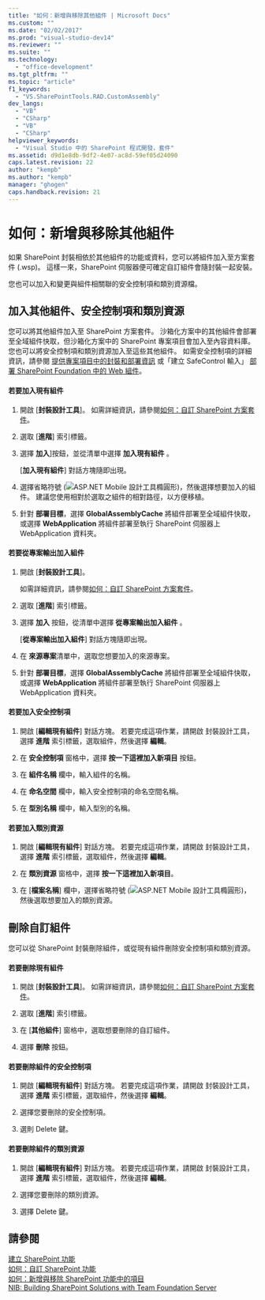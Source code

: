 ```yaml
---
title: "如何：新增與移除其他組件 | Microsoft Docs"
ms.custom: ""
ms.date: "02/02/2017"
ms.prod: "visual-studio-dev14"
ms.reviewer: ""
ms.suite: ""
ms.technology: 
  - "office-development"
ms.tgt_pltfrm: ""
ms.topic: "article"
f1_keywords: 
  - "VS.SharePointTools.RAD.CustomAssembly"
dev_langs: 
  - "VB"
  - "CSharp"
  - "VB"
  - "CSharp"
helpviewer_keywords: 
  - "Visual Studio 中的 SharePoint 程式開發，套件"
ms.assetid: d9d1e8db-9df2-4e07-ac8d-59ef05d24090
caps.latest.revision: 22
author: "kempb"
ms.author: "kempb"
manager: "ghogen"
caps.handback.revision: 21
---
```

# 如何：新增與移除其他組件
  如果 SharePoint 封裝相依於其他組件的功能或資料，您可以將組件加入至方案套件 \(.wsp\)。  這樣一來，SharePoint 伺服器便可確定自訂組件會隨封裝一起安裝。  
  
 您也可以加入和變更與組件相關聯的安全控制項和類別資源檔。  
  
## 加入其他組件、安全控制項和類別資源  
 您可以將其他組件加入至 SharePoint 方案套件。  沙箱化方案中的其他組件會部署至全域組件快取，但沙箱化方案中的 SharePoint 專案項目會加入至內容資料庫。  您也可以將安全控制項和類別資源加入至這些其他組件。  如需安全控制項的詳細資訊，請參閱 [提供專案項目中的封裝和部署資訊](../sharepoint/providing-packaging-and-deployment-information-in-project-items.md) 或「建立 SafeControl 輸入」 [部署 SharePoint Foundation 中的 Web 組件](http://go.microsoft.com/fwlink/?LinkId=245505)。  
  
#### 若要加入現有組件  
  
1.  開啟 \[**封裝設計工具**\]。  如需詳細資訊，請參閱[如何：自訂 SharePoint 方案套件](../sharepoint/how-to-customize-a-sharepoint-solution-package.md)。  
  
2.  選取 \[**進階**\] 索引標籤。  
  
3.  選擇 **加入**\]按鈕，並從清單中選擇 **加入現有組件** 。  
  
     \[**加入現有組件**\] 對話方塊隨即出現。  
  
4.  選擇省略符號 \(![ASP.NET Mobile 設計工具橢圓形](../sharepoint/media/mwellipsis.png "ASP.NET Mobile 設計工具橢圓形")\)，然後選擇想要加入的組件。  建議您使用相對於選取之組件的相對路徑，以方便移植。  
  
5.  針對 **部署目標**，選擇 **GlobalAssemblyCache** 將組件部署至全域組件快取，或選擇 **WebApplication** 將組件部署至執行 SharePoint 伺服器上 WebApplication 資料夾。  
  
#### 若要從專案輸出加入組件  
  
1.  開啟 \[**封裝設計工具**\]。  
  
     如需詳細資訊，請參閱[如何：自訂 SharePoint 方案套件](../sharepoint/how-to-customize-a-sharepoint-solution-package.md)。  
  
2.  選取 \[**進階**\] 索引標籤。  
  
3.  選擇 **加入** 按鈕，從清單中選擇 **從專案輸出加入組件** 。  
  
     \[**從專案輸出加入組件**\] 對話方塊隨即出現。  
  
4.  在 **來源專案**清單中，選取您想要加入的來源專案。  
  
5.  針對 **部署目標**，選擇 **GlobalAssemblyCache** 將組件部署至全域組件快取，或選擇 **WebApplication** 將組件部署至執行 SharePoint 伺服器上 WebApplication 資料夾。  
  
#### 若要加入安全控制項  
  
1.  開啟 \[**編輯現有組件**\] 對話方塊。  若要完成這項作業，請開啟 封裝設計工具，選擇 **進階** 索引標籤，選取組件，然後選擇 **編輯**。  
  
2.  在 **安全控制項** 窗格中，選擇 **按一下這裡加入新項目** 按鈕。  
  
3.  在 **組件名稱** 欄中，輸入組件的名稱。  
  
4.  在 **命名空間** 欄中，輸入安全控制項的命名空間名稱。  
  
5.  在 **型別名稱** 欄中，輸入型別的名稱。  
  
#### 若要加入類別資源  
  
1.  開啟 \[**編輯現有組件**\] 對話方塊。  若要完成這項作業，請開啟 封裝設計工具，選擇 **進階** 索引標籤，選取組件，然後選擇 **編輯**。  
  
2.  在 **類別資源** 窗格中，選擇 **按一下這裡加入新項目**。  
  
3.  在 \[**檔案名稱**\] 欄中，選擇省略符號 \(![ASP.NET Mobile 設計工具橢圓形](../sharepoint/media/mwellipsis.png "ASP.NET Mobile 設計工具橢圓形")\)，然後選取想要加入的類別資源。  
  
## 刪除自訂組件  
 您可以從 SharePoint 封裝刪除組件，或從現有組件刪除安全控制項和類別資源。  
  
#### 若要刪除現有組件  
  
1.  開啟 \[**封裝設計工具**\]。  如需詳細資訊，請參閱[如何：自訂 SharePoint 方案套件](../sharepoint/how-to-customize-a-sharepoint-solution-package.md)。  
  
2.  選取 \[**進階**\] 索引標籤。  
  
3.  在 \[**其他組件**\] 窗格中，選取想要刪除的自訂組件。  
  
4.  選擇 **刪除** 按鈕。  
  
#### 若要刪除組件的安全控制項  
  
1.  開啟 \[**編輯現有組件**\] 對話方塊。  若要完成這項作業，請開啟 封裝設計工具，選擇 **進階** 索引標籤，選取組件，然後選擇 **編輯**。  
  
2.  選擇您要刪除的安全控制項。  
  
3.  選則 Delete 鍵。  
  
#### 若要刪除組件的類別資源  
  
1.  開啟 \[**編輯現有組件**\] 對話方塊。  若要完成這項作業，請開啟 封裝設計工具，選擇 **進階** 索引標籤，選取組件，然後選擇 **編輯**。  
  
2.  選擇您要刪除的類別資源。  
  
3.  選擇 Delete 鍵。  
  
## 請參閱  
 [建立 SharePoint 功能](../sharepoint/creating-sharepoint-features.md)   
 [如何：自訂 SharePoint 功能](../sharepoint/how-to-customize-a-sharepoint-feature.md)   
 [如何：新增與移除 SharePoint 功能中的項目](../sharepoint/how-to-add-and-remove-items-to-sharepoint-features.md)   
 [NIB: Building SharePoint Solutions with Team Foundation Server](http://msdn.microsoft.com/zh-tw/700a570a-e98e-4425-aadd-34c014868d43)  
  
  